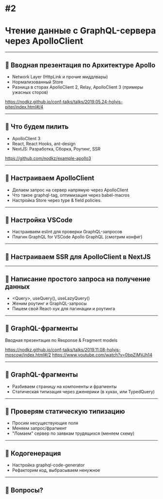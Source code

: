 # #2

# Чтение данные с GraphQL-сервера через ApolloClient

-----

## 👀 Вводная презентация по Архитектуре Apollo

- Network Layer (HttpLink и прочие миддлвары)
- Нормализованный Store
- Разница в сторах ApolloClient 2, Relay, ApolloClient 3 (примеры ужасных сторов)

<https://nodkz.github.io/conf-talks/talks/2019.05.24-holyjs-piter/index.html#/4>

-----

## 👀 Что будем пилить

- ApolloClient 3
- React, React Hooks, ant-design
- NextJS: Разработка, Сборка, Роутинг, SSR

<https://github.com/nodkz/example-apollo3>

-----

## 👏 Настраиваем ApolloClient

- Делаем запрос на сервер напрямую через ApolloClient
- Что такое graphql-tag, оптимизация через babel-macros
- Настройка Store через type & field policies.

-----

## 👀 Настройка VSCode

- Настраиваем eslint для проверки GraphQL-запросов
- Плагин GraphQL for VSCode Apollo GraphQL (смотрим конфиг)

-----

## 👀 Настраиваем SSR для ApolloClient в NextJS

-----

## 👏 Написание простого запроса на получение данных

- &lt;Query&gt;, useQuery(), useLazyQuery()
- Женим роутинг и GraphQL-запросы
- Пишем свой React-хук для пагинации и роутинга

-----

## 👀 GraphQL-фрагменты

Вводная презентация по Response & Fragment models

<https://nodkz.github.io/conf-talks/talks/2019.11.08-holyjs-moscow/index.html#/2>
<https://www.youtube.com/watch?v=0bpZiMVJh14>

-----

## 👏 GraphQL-фрагменты

- Разбиваем страницу на компоненты и фрагменты
- Статическая типизация через дженерики (в хуках, или TypedQuery)

-----

## 👀 Проверям статическую типизацию

- Просим несуществующие поля
- Меняем запрос/фрагмент
- "Ломаем" сервер по заявкам трудящихся (меняем схему)

-----

## 👏 Кодогенерация

- Настройка graphql-code-generator
- Рефакторим код, выбрасываем ненужное

-----

## 📣 Вопросы?
